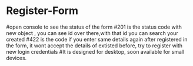 # Register-Form
#open console to see the status of the form
#201 is the status code with new object , you can see id over there,with that id you can search your created 
#422 is the code if you enter same details again after registered in the form, it wont accept the details of extisted before, try to register with new login credentials
#It is designed for desktop, soon available for small devices.
